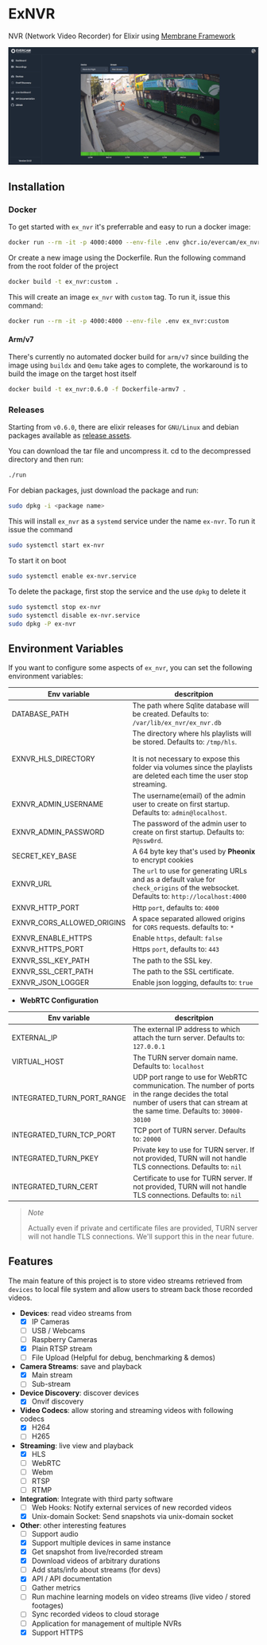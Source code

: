 # ExNVR

NVR (Network Video Recorder) for Elixir using [Membrane Framework](https://github.com/membraneframework)

![ExNVR dashboard](/screenshots/ex_nvr.png)

## Installation

### Docker

To get started with `ex_nvr` it's preferrable and easy to run a docker image:
```bash
docker run --rm -it -p 4000:4000 --env-file .env ghcr.io/evercam/ex_nvr:latest
```

Or create a new image using the Dockerfile. Run the following command from the root folder of the project
```bash
docker build -t ex_nvr:custom .
```

This will create an image `ex_nvr` with `custom` tag. To run it, issue this command:
```bash
docker run --rm -it -p 4000:4000 --env-file .env ex_nvr:custom
```

#### Arm/v7
There's currently no automated docker build for `arm/v7` since building the image using `buildx` and `Qemu` take ages to complete,
the workaround is to build the image on the target host itself

```bash
docker build -t ex_nvr:0.6.0 -f Dockerfile-armv7 .
```

### Releases

Starting from `v0.6.0`, there are elixir releases for `GNU/Linux` and debian packages available as [release assets](https://github.com/evercam/ex_nvr/releases).

You can download the tar file and uncompress it. cd to the decompressed directory and then run:
```bash
./run
```

For debian packages, just download the package and run:
```bash
sudo dpkg -i <package name>
```

This will install `ex_nvr` as a `systemd` service under the name `ex-nvr`. To run it issue the command
```bash
sudo systemctl start ex-nvr
```

To start it on boot
```bash
sudo systemctl enable ex-nvr.service
```

To delete the package, first stop the service and the use `dpkg` to delete it
```bash
sudo systemctl stop ex-nvr
sudo systemctl disable ex-nvr.service
sudo dpkg -P ex-nvr
```

## Environment Variables

If you want to configure some aspects of `ex_nvr`, you can set the following environment variables:

| **Env variable** | **descritpion** |
|------------------|-----------------|
| DATABASE_PATH    | The path where Sqlite database will be created. Defaults to: `/var/lib/ex_nvr/ex_nvr.db` |
| EXNVR_HLS_DIRECTORY | The directory where hls playlists will be stored. Defaults to: `/tmp/hls`. <br/><br/>It is not necessary to expose this folder via volumes since the playlists are deleted each time the user stop streaming.
| EXNVR_ADMIN_USERNAME | The username(email) of the admin user to create on first startup. Defaults to: `admin@localhost`. |
| EXNVR_ADMIN_PASSWORD | The password of the admin user to create on first startup. Defaults to: `P@ssw0rd`. |
| SECRET_KEY_BASE  | A 64 byte key that's used by **Pheonix** to encrypt cookies |
| EXNVR_URL | The `url` to use for generating URLs and as a default value for `check_origins` of the websocket. Defaults to: `http://localhost:4000` |
| EXNVR_HTTP_PORT | Http `port`, defaults to: `4000` |
| EXNVR_CORS_ALLOWED_ORIGINS | A space separated allowed origins for `CORS` requests. defaults to: `*` |
| EXNVR_ENABLE_HTTPS | Enable `https`, default: `false` |
| EXNVR_HTTPS_PORT | Https `port`, defaults to: `443` |
| EXNVR_SSL_KEY_PATH | The path to the SSL key. |
| EXNVR_SSL_CERT_PATH | The path to the SSL certificate. |
| EXNVR_JSON_LOGGER | Enable json logging, defaults to: `true` |

* **WebRTC Configuration**

| **Env variable** | **descritpion** |
|------------------|-----------------|
| EXTERNAL_IP | The external IP address to which attach the turn server. Defaults to: `127.0.0.1` |
| VIRTUAL_HOST | The TURN server domain name. Defaults to: `localhost` |
| INTEGRATED_TURN_PORT_RANGE | UDP port range to use for WebRTC communication. The number of ports in the range decides the total number of users that can stream at the same time. Defaults to: `30000-30100` |
| INTEGRATED_TURN_TCP_PORT | TCP port of TURN server. Defaults to: `20000` |
| INTEGRATED_TURN_PKEY | Private key to use for TURN server. If not provided, TURN will not handle TLS connections. Defaults to: `nil` |
| INTEGRATED_TURN_CERT | Certificate to use for TURN server. If not provided, TURN will not handle TLS connections. Defaults to: `nil` |

> *Note*
> 
> Actually even if private and certificate files are provided, TURN server will not handle TLS connections. We'll support this in the near future.

## Features

The main feature of this project is to store video streams retrieved from `devices` to local file system and allow users to stream back those recorded videos.  

* **Devices**: read video streams from
   - [x] IP Cameras
   - [ ] USB / Webcams
   - [ ] Raspberry Cameras
   - [x] Plain RTSP stream
   - [ ] File Upload (Helpful for debug, benchmarking & demos)

* **Camera Streams**: save and playback
   - [x] Main stream
   - [ ] Sub-stream

* **Device Discovery**: discover devices
   - [x] Onvif discovery

* **Video Codecs**: allow storing and streaming videos with following codecs
   - [x] H264
   - [ ] H265

* **Streaming**: live view and playback
   - [x] HLS
   - [ ] WebRTC
   - [ ] Webm
   - [ ] RTSP
   - [ ] RTMP

* **Integration**: Integrate with third party software
   - [ ] Web Hooks: Notify external services of new recorded videos
   - [x] Unix-domain Socket: Send snapshots via unix-domain socket 

* **Other**: other interesting features
   - [ ] Support audio
   - [x] Support multiple devices in same instance
   - [x] Get snapshot from live/recorded stream
   - [x] Download videos of arbitrary durations
   - [ ] Add stats/info about streams (for devs)
   - [x] API / API documentation
   - [ ] Gather metrics
   - [ ] Run machine learning models on video streams (live video / stored footages)
   - [ ] Sync recorded videos to cloud storage
   - [ ] Application for management of multiple NVRs
   - [x] Support HTTPS
